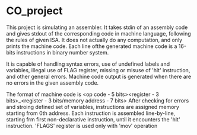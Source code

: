 # CO_project
This project is simulating an assembler.
It takes stdin of an assembly code and gives stdout of the corresponding code in machine language, following the rules of given ISA.
It does not actually do any computation, and only prints the machine code.
Each line ofthe generated machine code is a 16-bits instructions in binary number system.

It is capable of handling syntax errors, use of undefined labels and variables, illegal use of FLAG register, missing or misuse of 'hlt' instruction, and other general errors.
Machine code output is generated when there are no errors in the given assembly code.

The format of machine code is <op code - 5 bits>_<unused bits>_<register - 3 bits>_<register - 3 bits/memory address - 7 bits>
After checking for errors and stroing defined set of variables, instructions are assigned memory starting from 0th address.
Each instruction is assembled line-by-line, starting frm first non-declarative instruction, until it encounters the 'hlt' instruction.
'FLAGS' register is used only with 'mov' operation
